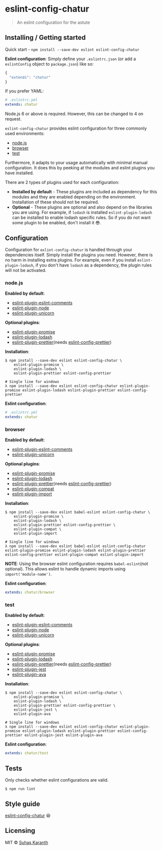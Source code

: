 # eslint-config-chatur

> An eslint configuration for the astute

## Installing / Getting started

Quick start - `npm install --save-dev eslint eslint-config-chatur`

**Eslint configuration**:
Simply define your `.eslintrc.json` (or add a `eslintConfig` object to `package.json`) like so:
```js
{
  "extends": "chatur"
}
```
If you prefer YAML:
```yml
# .eslintrc.yml
extends: chatur
```

Node.js 6 or above is required. However, this can be changed to 4 on request.

`eslint-config-chatur` provides eslint configuration for three commonly used environments:
  * [node.js](#node.js)
  * [browser](#browser)
  * [test](#test)

Furthermore, it adapts to your usage automatically with minimal manual configuration.
It does this by peeking at the modules and eslint plugins you have installed.

There are 2 types of plugins used for each configuration:
  * **Installed by default** - These plugins are included as dependency for this modules and they are enabled
    depending on the environment. Installation of these should not be required.
  * **Optional** - These plugins are optional and also depend on the libraries you are using.
    For example, if `lodash` is installed `eslint-plugin-lodash` can be installed to enable
    lodash specific rules. So if you do not want some plugin to be enabled, don't install it :sunglasses:.

## Configuration

Configuration for `exlint-config-chatur` is handled through your dependencies itself.
Simply install the plugins you need. However, there is no harm in installing extra plugins.
For example, even if you install `eslint-plugin-lodash`, if you don't have `lodash` as a dependency,
the plugin rules will not be activated.

### node.js

**Enabled by default**:
  * [eslint-plugin-eslint-comments](https://github.com/mysticatea/eslint-plugin-eslint-comments)
  * [eslint-plugin-node](https://github.com/mysticatea/eslint-plugin-node)
  * [eslint-plugin-unicorn](https://github.com/sindresorhus/eslint-plugin-unicorn)

**Optional plugins**:
  * [eslint-plugin-promise](https://github.com/xjamundx/eslint-plugin-promise)
  * [eslint-plugin-lodash](https://github.com/wix/eslint-plugin-lodash)
  * [eslint-plugin-prettier](https://github.com/prettier/eslint-plugin-prettier)(needs [eslint-config-prettier](https://github.com/prettier/eslint-config-prettier))

**Installation**:
```shell
$ npm install --save-dev eslint eslint-config-chatur \
    eslint-plugin-promise \
    eslint-plugin-lodash \
    eslint-plugin-prettier eslint-config-prettier

# Single line for windows
λ npm install --save-dev eslint eslint-config-chatur eslint-plugin-promise eslint-plugin-lodash eslint-plugin-prettier eslint-config-prettier
```

**Eslint configuration**:
```yml
# .eslintrc.yml
extends: chatur
```

### browser

**Enabled by default**:
  * [eslint-plugin-eslint-comments](https://github.com/mysticatea/eslint-plugin-eslint-comments)
  * [eslint-plugin-unicorn](https://github.com/sindresorhus/eslint-plugin-unicorn)

**Optional plugins**:
  * [eslint-plugin-promise](https://github.com/xjamundx/eslint-plugin-promise)
  * [eslint-plugin-lodash](https://github.com/wix/eslint-plugin-lodash)
  * [eslint-plugin-prettier](https://github.com/prettier/eslint-plugin-prettier)(needs [eslint-config-prettier](https://github.com/prettier/eslint-config-prettier))
  * [eslint-plugin-compat](https://github.com/amilajack/eslint-plugin-compat)
  * [eslint-plugin-import](https://github.com/benmosher/eslint-plugin-import)

**Installation**:
```shell
$ npm install --save-dev eslint babel-eslint eslint-config-chatur \
    eslint-plugin-promise \
    eslint-plugin-lodash \
    eslint-plugin-prettier eslint-config-prettier \
    eslint-plugin-compat \
    eslint-plugin-import

# Single line for windows
λ npm install --save-dev eslint babel-eslint eslint-config-chatur eslint-plugin-promise eslint-plugin-lodash eslint-plugin-prettier eslint-config-prettier eslint-plugin-compat eslint-plugin-import
```

**NOTE**: Using the browser eslint configuration requires `babel-eslint`(not optional).
This allows eslint to handle dynamic imports using `import('module-name')`.

**Eslint configuration**:
```yml
extends: chatur/browser
```

### test

**Enabled by default**:
  * [eslint-plugin-eslint-comments](https://github.com/mysticatea/eslint-plugin-eslint-comments)
  * [eslint-plugin-node](https://github.com/mysticatea/eslint-plugin-node)
  * [eslint-plugin-unicorn](https://github.com/sindresorhus/eslint-plugin-unicorn)

**Optional plugins**:
  * [eslint-plugin-promise](https://github.com/xjamundx/eslint-plugin-promise)
  * [eslint-plugin-lodash](https://github.com/wix/eslint-plugin-lodash)
  * [eslint-plugin-prettier](https://github.com/prettier/eslint-plugin-prettier)(needs [eslint-config-prettier](https://github.com/prettier/eslint-config-prettier))
  * [eslint-plugin-jest](https://github.com/facebook/jest/tree/master/packages/eslint-plugin-jest)
  * [eslint-plugin-ava](https://github.com/avajs/eslint-plugin-ava)

**Installation**:
```shell
$ npm install --save-dev eslint eslint-config-chatur \
    eslint-plugin-promise \
    eslint-plugin-lodash \
    eslint-plugin-prettier eslint-config-prettier \
    eslint-plugin-jest \
    eslint-plugin-ava

# Single line for windows
λ npm install --save-dev eslint eslint-config-chatur eslint-plugin-promise eslint-plugin-lodash eslint-plugin-prettier eslint-config-prettier eslint-plugin-jest eslint-plugin-ava
```

**Eslint configuration**:
```yml
extends: chatur/test
```

## Tests

Only checks whether eslint configurations are valid.

```shell
$ npm run lint
```

## Style guide

[eslint-config-chatur](https://github.com/sudo-suhas/eslint-config-chatur) :laughing:

## Licensing

MIT © [Suhas Karanth](https://github.com/sudo-suhas)
